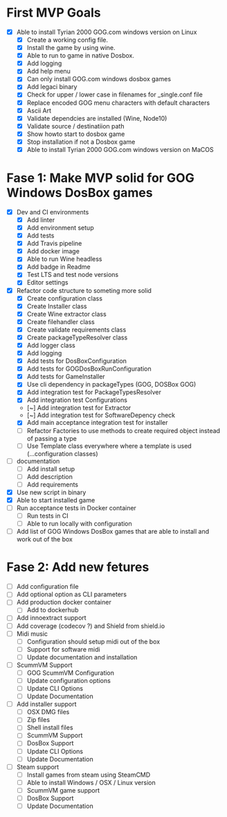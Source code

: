 # First MVP Goals
-   [x] Able to install Tyrian 2000 GOG.com windows version on Linux
    -   [x] Create a working config file.
    -   [x] Install the game by using wine.
    -   [x] Able to run to game in native Dosbox.
    -   [x] Add logging
    -   [x] Add help menu
    -   [x] Can only install GOG.com windows dosbox games
    -   [x] Add legaci binary
    -   [X] Check for upper / lower case in filenames for _single.conf file
    -   [x] Replace encoded GOG menu characters with default characters
    -   [x] Ascii Art
    -   [x] Validate dependcies are installed (Wine, Node10)
    -   [X] Validate source / destinatiion path
    -   [X] Show howto start to dosbox game
    -   [X] Stop installation if not a Dosbox game
    -   [X] Able to install Tyrian 2000 GOG.com windows version on MaCOS 

# Fase 1: Make MVP solid for GOG Windows DosBox games
-   [x] Dev and CI environments
    -   [x] Add linter
    -   [x] Add environment setup
    -   [x] Add tests
    -   [x] Add Travis pipeline
    -   [x] Add docker image
    -   [x] Able to run Wine headless
    -   [x] Add badge in Readme
    -   [x] Test LTS and test node versions
    -   [x] Editor settings
-   [x] Refactor code structure to someting more solid
    -   [x] Create configuration class
    -   [x] Create Installer class
    -   [x] Create Wine extractor class
    -   [x] Create filehandler class
    -   [x] Create validate requirements class
    -   [x] Create packageTypeResolver class
    -   [x] Add logger class
    -   [x] Add logging
    -   [x] Add tests for DosBoxConfiguration
    -   [x] Add tests for GOGDosBoxRunConfiguration
    -   [x] Add tests for GameInstaller
    -   [x] Use cli dependency in packageTypes (GOG, DOSBox GOG)
    -   [x] Add integration test for PackageTypesResolver
    -   [x] Add integration test Configurations
    -   [~] Add integration test for Extractor
    -   [~] Add integration test for SoftwareDepency check
    -   [x] Add main acceptance integration test for installer
    -   [ ] Refactor Factories to use methods to create required object instead of passing a type
    -   [ ] Use Template class everywhere where a template is used (...configuration classes)
-   [ ] documentation   
    -   [ ] Add install setup
    -   [ ] Add description
    -   [ ] Add requirements
-   [x] Use new script in binary
-   [x] Able to start installed game
-   [ ] Run acceptance tests in Docker container
    -   [ ] Run tests in CI
    -   [ ] Able to run locally with configuration
-   [ ] Add list of GOG Windows DosBox games that are able to install and work out of the box

# Fase 2: Add new fetures
-   [ ] Add configuration file
-   [ ] Add optional option as CLI parameters
-   [ ] Add production docker container 
    -   [ ] Add to dockerhub
-   [ ] Add innoextract support
-   [ ] Add coverage (codecov ?) and Shield from shield.io   
-   [ ] Midi music
    -   [ ] Configuration should setup midi out of the box
    -   [ ] Support for software midi
    -   [ ] Update documentation and installation
-   [ ] ScummVM Support
    -   [ ] GOG ScummVM Configuration
    -   [ ] Update configuration options
    -   [ ] Update CLI Options 
    -   [ ] Update Documentation   
-   [ ] Add installer support
    -   [ ] OSX DMG files
    -   [ ] Zip files
    -   [ ] Shell install files
    -   [ ] ScummVM Support
    -   [ ] DosBox Support
    -   [ ] Update CLI Options
    -   [ ] Update Documentation
-   [ ] Steam support
    -   [ ] Install games from steam using SteamCMD
    -   [ ] Able to install Windows / OSX / Linux version
    -   [ ] ScummVM game support
    -   [ ] DosBox Support
    -   [ ] Update Documentation
